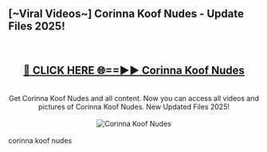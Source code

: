 <h2>[~Viral Videos~] Corinna Koof Nudes - Update Files 2025!</h2>
<br>
<div align="center">
<h2><a href="https://betterlinks.top/A2PfLJ" rel="nofollow">🔴 CLICK HERE 🌐==►► Corinna Koof Nudes</a></h2>
<br>
Get Corinna Koof Nudes and all content. Now you can access all videos and pictures of Corinna Koof Nudes. New Updated Files 2025!
<br>
<br>
<a href="https://betterlinks.top/A2PfLJ" rel="nofollow" data-target="animated-image.originalLink"><img src="https://i.ibb.co.com/WyWwxjT/player-gif2.gif" alt="Corinna Koof Nudes" style="max-width: 100%; display: inline-block;" data-target="animated-image.originalImage"></a>
</div>
<br>
corinna koof nudes